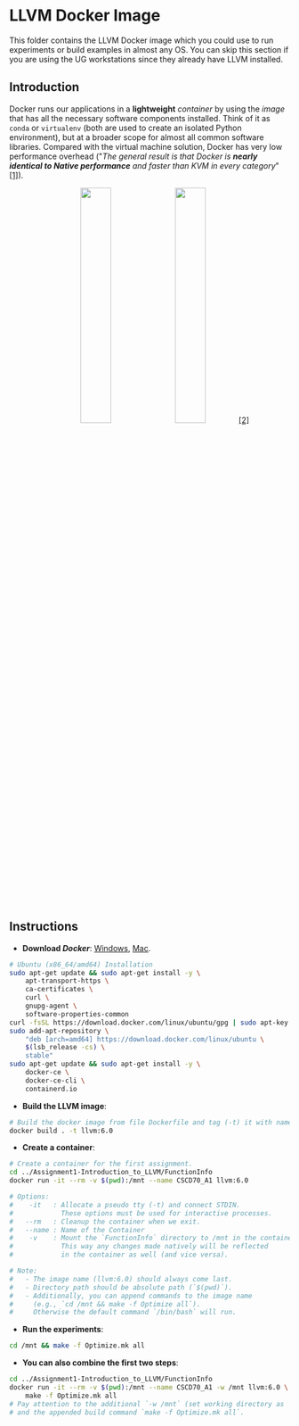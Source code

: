 # LLVM Docker Image

This folder contains the LLVM Docker image which you could use to run
experiments or build examples in almost any OS. You can skip this section if you
are using the UG workstations since they already have LLVM installed.

## Introduction

Docker runs our applications in a **lightweight** *container* by using the
*image* that has all the necessary software components installed. Think of it as
`conda` or `virtualenv` (both are used to create an isolated Python
environment), but at a broader scope for almost all common software libraries.
Compared with the virtual machine solution, Docker has very low performance
overhead ("*The general result is that Docker is **nearly identical to Native
performance** and faster than KVM in every category*"
[[1]](https://stackoverflow.com/a/26149994/6320608)).

<p align="middle">
  <img width="32.9%" src="https://docs.docker.com/images/Container%402x.png">
  <img width="32.9%" src="https://docs.docker.com/images/VM%402x.png">
  <a href="https://docs.docker.com/get-started/">[2]</a>
</p>

## Instructions

- **Download *Docker***: 
  [Windows](https://hub.docker.com/editions/community/docker-ce-desktop-windows), 
  [Mac](https://hub.docker.com/editions/community/docker-ce-desktop-mac).

```bash
# Ubuntu (x86_64/amd64) Installation
sudo apt-get update && sudo apt-get install -y \
    apt-transport-https \
    ca-certificates \
    curl \
    gnupg-agent \
    software-properties-common
curl -fsSL https://download.docker.com/linux/ubuntu/gpg | sudo apt-key add -
sudo add-apt-repository \
    "deb [arch=amd64] https://download.docker.com/linux/ubuntu \
    $(lsb_release -cs) \
    stable"
sudo apt-get update && sudo apt-get install -y \
    docker-ce \
    docker-ce-cli \
    containerd.io
```

- **Build the LLVM image**:

```bash
# Build the docker image from file Dockerfile and tag (-t) it with name "llvm:6.0".
docker build . -t llvm:6.0
```

- **Create a container**:

```bash
# Create a container for the first assignment.
cd ../Assignment1-Introduction_to_LLVM/FunctionInfo
docker run -it --rm -v $(pwd):/mnt --name CSCD70_A1 llvm:6.0 

# Options:
#    -it   : Allocate a pseudo tty (-t) and connect STDIN. 
#            These options must be used for interactive processes.
#   --rm   : Cleanup the container when we exit.
#   --name : Name of the Container
#    -v    : Mount the `FunctionInfo` directory to /mnt in the container.
#            This way any changes made natively will be reflected 
#            in the container as well (and vice versa).

# Note:
#   - The image name (llvm:6.0) should always come last.
#   - Directory path should be absolute path (`$(pwd)`).
#   - Additionally, you can append commands to the image name 
#     (e.g., `cd /mnt && make -f Optimize all`).
#     Otherwise the default command `/bin/bash` will run.
```

- **Run the experiments**:

```bash
cd /mnt && make -f Optimize.mk all
```

- **You can also combine the first two steps**:

```bash
cd ../Assignment1-Introduction_to_LLVM/FunctionInfo
docker run -it --rm -v $(pwd):/mnt --name CSCD70_A1 -w /mnt llvm:6.0 \
    make -f Optimize.mk all
# Pay attention to the additional `-w /mnt` (set working directory as `/mnt`)
# and the appended build command `make -f Optimize.mk all`.
```
